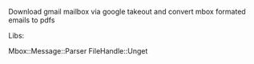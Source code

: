 Download gmail mailbox via google takeout and convert mbox formated emails to pdfs

Libs:

 Mbox::Message::Parser
 FileHandle::Unget

